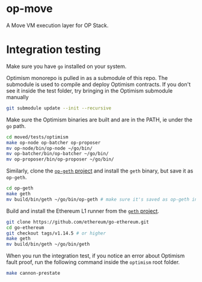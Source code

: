 # op-move

A Move VM execution layer for OP Stack.

# Integration testing

Make sure you have `go` installed on your system.

Optimism monorepo is pulled in as a submodule of this repo. The submodule is used to compile and deploy Optimism contracts.
If you don't see it inside the test folder, try bringing in the Optimism submodule manually
```bash
git submodule update --init --recursive
```

Make sure the Optimism binaries are built and are in the PATH, ie under the `go` path.
```bash
cd moved/tests/optimism
make op-node op-batcher op-proposer
mv op-node/bin/op-node ~/go/bin/
mv op-batcher/bin/op-batcher ~/go/bin/
mv op-proposer/bin/op-proposer ~/go/bin/
```

Similarly, clone the [`op-geth` project](https://github.com/ethereum-optimism/op-geth) and install the `geth` binary, but save it as `op-geth`.
```bash
cd op-geth
make geth
mv build/bin/geth ~/go/bin/op-geth # make sure it's saved as op-geth instead of geth
```

Build and install the Ethereum L1 runner from the [`geth` project](https://github.com/ethereum/go-ethereum).
```bash
git clone https://github.com/ethereum/go-ethereum.git
cd go-ethereum
git checkout tags/v1.14.5 # or higher
make geth
mv build/bin/geth ~/go/bin/geth
```

When you run the integration test, if you notice an error about Optimism fault proof, run the following command inside the `optimism` root folder.
```bash
make cannon-prestate
```
